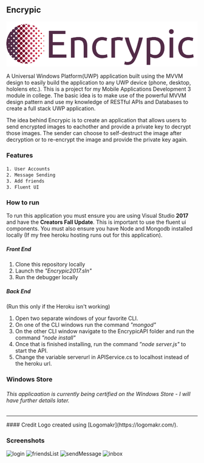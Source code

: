 ## Encrypic
![alt text](https://github.com/ImErvin/Encrypic/blob/master/Encrypic2017/Assets/eplogo.png?raw=true "Encrypic Logo")

A Universal Windows Platform(UWP) application built using the MVVM design to easily build the application to any UWP device (phone, desktop, hololens etc.). This is a project for my Mobile Applications Development 3 module in college. The basic idea is to make use of the powerful MVVM design pattern and use my knowledge of RESTful APIs and Databases to create a full stack UWP application.

The idea behind Encrypic is to create an application that allows users to send encrypted images to eachother and provide a private key to decrypt those images. The sender can choose to self-destruct the image after decryption or to re-encrypt the image and provide the private key again.

### Features
    1. User Accounts
    2. Message Sending
    3. Add friends
    3. Fluent UI
    
### How to run
To run this application you must ensure you are using Visual Studio **2017** and have the **Creators Fall Update**. This is important to use the fluent ui components. You must also ensure you have Node and Mongodb installed locally (If my free heroku hosting runs out for this application).

##### Front End

1. Clone this repository locally
2. Launch the *"Encrypic2017.sln"*
3. Run the debugger locally

##### Back End

(Run this only if the Heroku isn't working)
1. Open two separate windows of your favorite CLI.
2. On one of the CLI windows run the command *"mongod"*
3. On the other CLI window navigate to the EncrypicAPI folder and run the command *"node install"*
4. Once that is finished installing, run the command *"node server.js"* to start the API.
5. Change the variable serverurl in APIService.cs to localhost instead of the heroku url.


### Windows Store
###### This applicaation is currently being certified on the Windows Store - I will have further details later.
<hr/>
#### Credit
Logo created using [Logomakr](https://logomakr.com/).

### Screenshots

![login](https://scontent-mxp1-1.xx.fbcdn.net/v/t35.0-12/25445253_1823933074304832_2063181168_o.png?oh=02562ef5b22555d50ccc2a19d84eae5b&oe=5A3AEF01)
![friendsList](https://scontent-mxp1-1.xx.fbcdn.net/v/t35.0-12/25434303_1823933414304798_249345005_o.png?oh=23909d93f06a3274e31b4eec5723b4c8&oe=5A3AC03F)
![sendMessage](https://scontent-mxp1-1.xx.fbcdn.net/v/t35.0-12/25434484_1823934364304703_522669835_o.png?oh=d2e245df5366bbb95bf6f5a785dcfa8c&oe=5A39E3F4)
![inbox](https://scontent-mxp1-1.xx.fbcdn.net/v/t35.0-12/25435196_1823934824304657_1377781611_o.png?oh=5d6ab8b30531c2e5f727922327bb6165&oe=5A3AD778)

